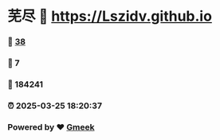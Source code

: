 # 芜尽 :link: https://Lszidv.github.io 
### :page_facing_up: [38](https://Lszidv.github.io/tag.html) 
### :speech_balloon: 7 
### :hibiscus: 184241 
### :alarm_clock: 2025-03-25 18:20:37 
### Powered by :heart: [Gmeek](https://github.com/Meekdai/Gmeek)
